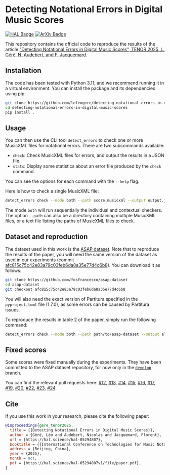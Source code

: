 # Detecting Notational Errors in Digital Music Scores

[![HAL Badge](https://img.shields.io/badge/hal-05294807-00005c)](https://hal.science/hal-05294807)
[![ArXiv Badge](https://img.shields.io/badge/arXiv-2510.02746-b31b1b)](https://www.arxiv.org/abs/2510.02746)

This repository contains the official code to reproduce the results of the article
["Detecting Notational Errors in Digital Music Scores", TENOR 2025, L. Géré, N. Audebert, and F. Jacquemard](https://hal.science/hal-05294807).

## Installation

The code has been tested with Python 3.11, and we recommend running it in a virtual environment.
You can install the package and its dependencies using pip:
```bash
git clone https://github.com/leleogere/detecting-notational-errors-in-digital-music-scores
cd detecting-notational-errors-in-digital-music-scores
pip install .
```

## Usage

You can then use the CLI tool `detect_errors` to check one or more MusicXML files for notational errors.
There are two subcommands available:
- `check`: Check MusicXML files for errors, and output the results in a JSON file.
- `stats`: Display some statistics about an error file produced by the `check` command.

You can see the options for each command with the `--help` flag.

Here is how to check a single MusicXML file:
```bash
detect_errors check --mode both --path score.musicxml --output output.json
```
The mode `both` will run sequentially the individual and contextual checkers.
The option `--path` can also be a directory containing multiple MusicXML files, or a text file listing the paths of MusicXML files to check.

## Dataset and reproduction

The dataset used in this work is the [ASAP dataset](https://github.com/fosfrancesco/asap-dataset).
Note that to reproduce the results of the paper, you will need the same version of the dataset as used in our experiments
(commit [afc815c75c42e83a79c03feb6da8a35e77d4c6b8](https://github.com/fosfrancesco/asap-dataset/tree/afc815c75c42e83a79c03feb6da8a35e77d4c6b8)).
You can download it as follows:
```bash
git clone https://github.com/fosfrancesco/asap-dataset
cd asap-dataset
git checkout afc815c75c42e83a79c03feb6da8a35e77d4c6b8
```

You will also need the exact version of Partitura specified in the `pyproject.toml` file (1.7.0), 
as some errors can be caused by Partitura issues.

To reproduce the results in table 2 of the paper, simply run the following command:
```bash
detect_errors check --mode both --path path/to/asap-dataset --output all_errors.json --statistics
```

## Fixed scores

Some scores were fixed manually during the experiments.
They have been committed to the ASAP dataset repository, for now only in the
[`develop` branch](https://github.com/fosfrancesco/asap-dataset/tree/develop).

You can find the relevant pull requests here:
[#12](https://github.com/fosfrancesco/asap-dataset/pull/12),
[#13](https://github.com/fosfrancesco/asap-dataset/pull/13),
[#14](https://github.com/fosfrancesco/asap-dataset/pull/14),
[#15](https://github.com/fosfrancesco/asap-dataset/pull/15),
[#16](https://github.com/fosfrancesco/asap-dataset/pull/16),
[#17](https://github.com/fosfrancesco/asap-dataset/pull/17),
[#19](https://github.com/fosfrancesco/asap-dataset/pull/19),
[#20](https://github.com/fosfrancesco/asap-dataset/pull/20),
[#22](https://github.com/fosfrancesco/asap-dataset/pull/22),
[#23](https://github.com/fosfrancesco/asap-dataset/pull/23),
[#24](https://github.com/fosfrancesco/asap-dataset/pull/24).

## Cite

If you use this work in your research, please cite the following paper:
```bibtex
@inproceedings{gere_tenor2025,
  title = {{Detecting Notational Errors in Digital Music Scores}},
  author = {Géré, Léo and Audebert, Nicolas and Jacquemard, Florent},
  url = {https://hal.science/hal-05294807},
  booktitle = {{International Conference on Technologies for Music Notation and Representation (TENOR) 2025}},
  address = {Beijing, China},
  year = {2025},
  month = Oct,
  pdf = {https://hal.science/hal-05294807v1/file/paper.pdf},
}
```